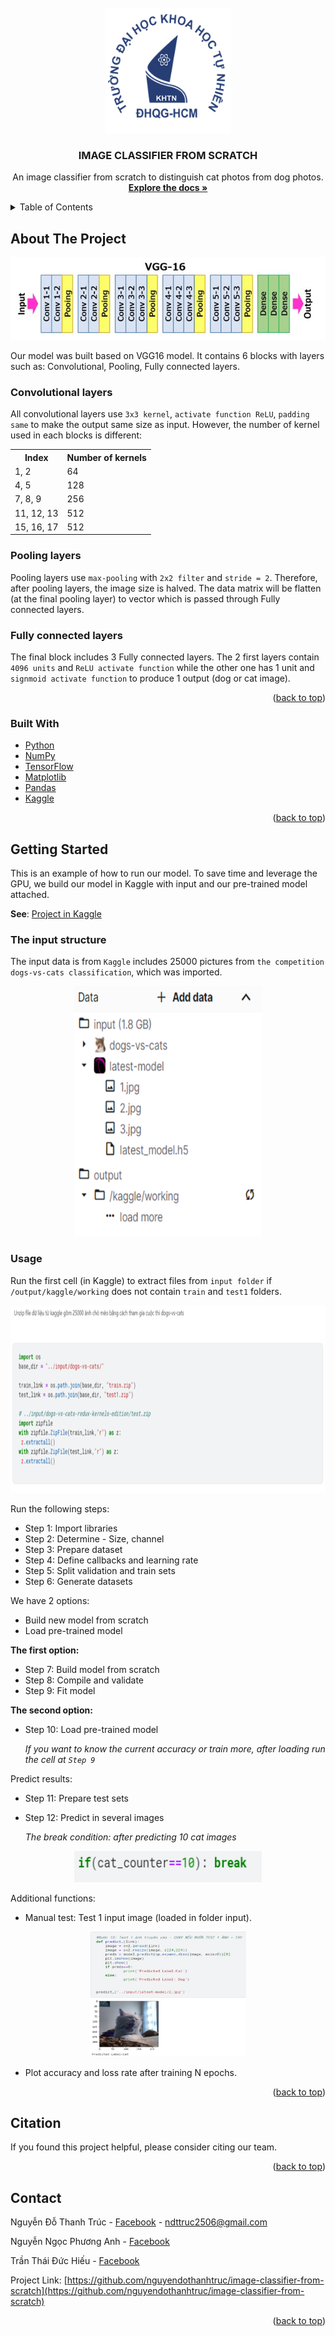 <div id="top"></div>

<!-- PROJECT LOGO -->
<br />
<div align="center">
  <a href="https://github.com/nguyendothanhtruc/image-classifier-from-scratch">
    <img src="images/logo.png" alt="Logo" width="200" height="200">
  </a>

<h3 align="center">IMAGE CLASSIFIER FROM SCRATCH</h3>

  <p align="center">
    An image classifier from scratch to distinguish cat photos from dog photos.
    <br />
    <a href="https://github.com/nguyendothanhtruc/image-classifier-from-scratch/tree/main/report"><strong>Explore the docs »</strong></a>
  </p>
</div>


<!-- TABLE OF CONTENTS -->
<details>
  <summary>Table of Contents</summary>
  <ol>
    <li>
      <a href="#about-the-project">About The Project</a>
      <ul>
        <li><a href="#built-with">Built With</a></li>
      </ul>
    </li>
    <li>
      <a href="#getting-started">Getting Started</a>
      <ul>
        <li><a href="#usage">Usage</a></li>
      </ul>
    </li>
    <li><a href="#citation">Citation</a></li>
    <li><a href="#contact">Contact</a></li>
  </ol>
</details>



<!-- ABOUT THE PROJECT -->
## About The Project

![Model Architecture][product-screenshot]

[product-screenshot]: images/screenshot.png

Our model was built based on VGG16 model. It contains 6 blocks with layers such as: Convolutional, Pooling, Fully connected layers.

### Convolutional layers
All convolutional layers use `3x3 kernel`, `activate function ReLU`, `padding same` to make the output same size as input. However, the number of kernel used in each blocks is different:
<div align="center">
  <table>
    <tr>
      <th>Index</th>
      <th>Number of kernels</th>
    </tr>
    <tr>
      <td>1, 2</td>
      <td>64</td>
    </tr>
    <tr>
      <td>4, 5</td>
      <td>128</td>
    </tr>
    <tr>
      <td>7, 8, 9</td>
      <td>256</td>
    </tr>
    <tr>
      <td>11, 12, 13</td>
      <td>512</td>
    </tr>
    <tr>
      <td>15, 16, 17</td>
      <td>512</td>
    </tr>
  </table>
</div>

### Pooling layers
Pooling layers use `max-pooling` with `2x2 filter` and `stride = 2`. Therefore, after pooling layers, the image size is halved. The data matrix will be flatten (at the final pooling layer) to vector which is passed through Fully connected layers.

### Fully connected layers
The final block includes 3 Fully connected layers. The 2 first layers contain `4096 units` and `ReLU activate function` while the other one has 1 unit and `signmoid activate function` to produce 1 output (dog or cat image).

<p align="right">(<a href="#top">back to top</a>)</p>


### Built With

* [Python](https://www.python.org/)
* [NumPy](https://numpy.org/)
* [TensorFlow](https://www.tensorflow.org/)
* [Matplotlib](https://matplotlib.org/)
* [Pandas](https://pandas.pydata.org/)
* [Kaggle](https://www.kaggle.com/)


<p align="right">(<a href="#top">back to top</a>)</p>


<!-- GETTING STARTED -->
## Getting Started

This is an example of how to run our model. To save time and leverage the GPU, we build our model in Kaggle with input and our pre-trained model attached. 

<b>See</b>: [Project in Kaggle](https://www.kaggle.com/nguynngcphnganh/image-classification-42-78-97)
  

### The input structure

The input data is from `Kaggle` includes 25000 pictures from `the competition dogs-vs-cats classification`, which was imported.

<p align="center">
  <img src="images/input_architecture.png" alt="Input Architecture" width="300" height="400">
</p>


### Usage
Run the first cell (in Kaggle) to extract files from `input folder` if  `/output/kaggle/working` does not contain `train` and `test1` folders.
<p align="center">
  <img src="images/first_cell.png" alt="First Cell" width="600" height="300">
</p>

Run the following steps:
* Step 1: Import libraries
*	Step 2: Determine - Size, channel
* Step 3: Prepare dataset
* Step 4: Define callbacks and learning rate
* Step 5: Split validation and train sets
* Step 6: Generate datasets

We have 2 options: 
* Build new model from scratch 
* Load pre-trained model 

<b>The first option: </b>
* Step 7: Build model from scratch
* Step 8: Compile and validate
* Step 9: Fit model

<b> The second option: </b>
* Step 10: Load pre-trained model

  _If you want to know the current accuracy or train more, after loading run the cell at `Step 9`_

Predict results:
* Step 11: Prepare test sets
* Step 12: Predict in several images

  _The break condition: after predicting 10 cat images_
<p align="center">
  <img src="images/break_condition.png" alt="Break Condition" width="300" height="50">
</p>

Additional functions:
* Manual test: Test 1 input image (loaded in folder input).
<p align="center">
  <img src="images/manual_test.png" alt="Manual Test" width="250" height="200">
</p>

* Plot accuracy and loss rate after training N epochs.

<p align="right">(<a href="#top">back to top</a>)</p>


<!-- CITATION -->
## Citation

If you found this project helpful, please consider citing our team.

<p align="right">(<a href="#top">back to top</a>)</p>

<!-- CONTACT -->
## Contact

Nguyễn Đỗ Thanh Trúc - [Facebook](https://www.facebook.com/NDTT0256) - ndttruc2506@gmail.com

Nguyễn Ngọc Phương Anh - [Facebook](https://www.facebook.com/zlou.lulu)

Trần Thái Đức Hiếu - [Facebook](https://www.facebook.com/tranthaiduchieu)

Project Link: [https://github.com/nguyendothanhtruc/image-classifier-from-scratch](https://github.com/nguyendothanhtruc/image-classifier-from-scratch)

<p align="right">(<a href="#top">back to top</a>)</p>


